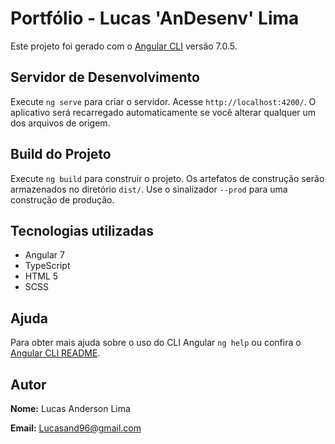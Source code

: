 # Portfólio - Lucas 'AnDesenv' Lima

Este projeto foi gerado com o [Angular CLI](https://github.com/angular/angular-cli) versão 7.0.5.

## Servidor de Desenvolvimento

Execute `ng serve` para criar o servidor. Acesse `http://localhost:4200/`. O aplicativo será recarregado automaticamente se você alterar qualquer um dos arquivos de origem.

## Build do Projeto

Execute `ng build` para construir o projeto. Os artefatos de construção serão armazenados no diretório `dist/`. Use o sinalizador `--prod` para uma construção de produção.

## Tecnologias utilizadas

* Angular 7
* TypeScript
* HTML 5
* SCSS

## Ajuda

Para obter mais ajuda sobre o uso do CLI Angular `ng help` ou confira o [Angular CLI README](https://github.com/angular/angular-cli/blob/master/README.md).

## Autor

**Nome:** Lucas Anderson Lima

**Email:** Lucasand96@gmail.com